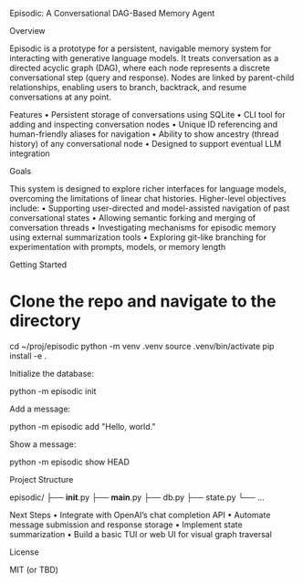 Episodic: A Conversational DAG-Based Memory Agent

Overview

Episodic is a prototype for a persistent, navigable memory system for interacting with generative language models. It treats conversation as a directed acyclic graph (DAG), where each node represents a discrete conversational step (query and response). Nodes are linked by parent-child relationships, enabling users to branch, backtrack, and resume conversations at any point.

Features
	•	Persistent storage of conversations using SQLite
	•	CLI tool for adding and inspecting conversation nodes
	•	Unique ID referencing and human-friendly aliases for navigation
	•	Ability to show ancestry (thread history) of any conversational node
	•	Designed to support eventual LLM integration

Goals

This system is designed to explore richer interfaces for language models, overcoming the limitations of linear chat histories. Higher-level objectives include:
	•	Supporting user-directed and model-assisted navigation of past conversational states
	•	Allowing semantic forking and merging of conversation threads
	•	Investigating mechanisms for episodic memory using external summarization tools
	•	Exploring git-like branching for experimentation with prompts, models, or memory length

Getting Started

# Clone the repo and navigate to the directory
cd ~/proj/episodic
python -m venv .venv
source .venv/bin/activate
pip install -e .

Initialize the database:

python -m episodic init

Add a message:

python -m episodic add "Hello, world."

Show a message:

python -m episodic show HEAD

Project Structure

episodic/
├── __init__.py
├── __main__.py
├── db.py
├── state.py
└── ...

Next Steps
	•	Integrate with OpenAI’s chat completion API
	•	Automate message submission and response storage
	•	Implement state summarization
	•	Build a basic TUI or web UI for visual graph traversal

License

MIT (or TBD)

